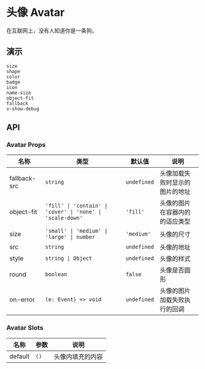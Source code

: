 # 头像 Avatar

在互联网上，没有人知道你是一条狗。

## 演示

```demo
size
shape
color
badge
icon
name-size
object-fit
fallback
v-show-debug
```

## API

### Avatar Props

| 名称 | 类型 | 默认值 | 说明 |
| --- | --- | --- | --- |
| fallback-src | `string` | `undefined` | 头像加载失败时显示的图片的地址 |
| object-fit | `'fill' \| 'contain' \| 'cover' \| 'none' \| 'scale-down'` | `'fill'` | 头像的图片在容器内的的适应类型 |
| size | `'small' \| 'medium' \| 'large' \| number` | `'medium'` | 头像的尺寸 |
| src | `string` | `undefined` | 头像的地址 |
| style | `string \| Object` | `undefined` | 头像的样式 |
| round | `boolean` | `false` | 头像是否圆形 |
| on-error | `(e: Event) => void` | `undefined` | 头像的图片加载失败执行的回调 |

### Avatar Slots

| 名称    | 参数 | 说明             |
| ------- | ---- | ---------------- |
| default | `()` | 头像内填充的内容 |
